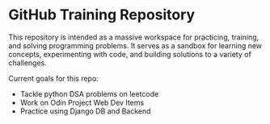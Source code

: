 # GitHub Training Repository

This repository is intended as a massive workspace for practicing, training, and solving programming problems. It serves as a sandbox for learning new concepts, experimenting with code, and building solutions to a variety of challenges.

Current goals for this repo:
- Tackle python DSA problems on leetcode
- Work on Odin Project Web Dev Items
- Practice using Django DB and Backend
